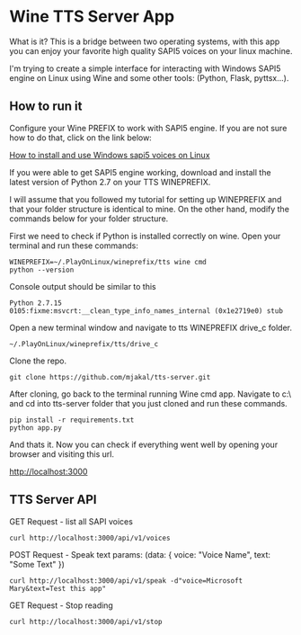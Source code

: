 # Wine TTS Server App

What is it? This is a bridge between two operating systems, with this app you can enjoy your favorite high quality SAPI5 voices on your linux machine.

I'm trying to create a simple interface for interacting with Windows SAPI5 engine on Linux using Wine and some other tools: (Python, Flask, pyttsx...).

## How to run it

Configure your Wine PREFIX to work with SAPI5 engine. If you are not sure how to do that, click on the link below:

[How to install and use Windows sapi5 voices on Linux](https://github.com/mjakal/sapi5_on_linux)

If you were able to get SAPI5 engine working, download and install the latest version of Python 2.7 on your TTS WINEPREFIX.

I will assume that you followed my tutorial for setting up WINEPREFIX and that your folder structure is identical to mine. On the other hand, modify the commands below for your folder structure.

First we need to check if Python is installed correctly on wine. Open your terminal and run these commands:

```
WINEPREFIX=~/.PlayOnLinux/wineprefix/tts wine cmd
python --version
```

Console output should be similar to this

```
Python 2.7.15
0105:fixme:msvcrt:__clean_type_info_names_internal (0x1e2719e0) stub
```

Open a new terminal window and navigate to tts WINEPREFIX drive_c folder.

```
~/.PlayOnLinux/wineprefix/tts/drive_c
```

Clone the repo.

```
git clone https://github.com/mjakal/tts-server.git
```

After cloning, go back to the terminal running Wine cmd app. Navigate to c:\ and cd into tts-server folder that you just cloned and run these commands.

```
pip install -r requirements.txt
python app.py
```

And thats it. Now you can check if everything went well by opening your browser and visiting this url.

[http://localhost:3000](http://localhost:3000)

## TTS Server API

GET Request - list all SAPI voices

```
curl http://localhost:3000/api/v1/voices
```

POST Request - Speak text params: (data: { voice: "Voice Name", text: "Some Text" })

```
curl http://localhost:3000/api/v1/speak -d"voice=Microsoft Mary&text=Test this app"
```

GET Request - Stop reading

```
curl http://localhost:3000/api/v1/stop
```
